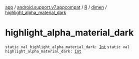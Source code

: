 [app](../../../index.md) / [android.support.v7.appcompat](../../index.md) / [R](../index.md) / [dimen](index.md) / [highlight_alpha_material_dark](.)

# highlight_alpha_material_dark

`static val highlight_alpha_material_dark: `[`Int`](https://kotlinlang.org/api/latest/jvm/stdlib/kotlin/-int/index.html)
`static val highlight_alpha_material_dark: `[`Int`](https://kotlinlang.org/api/latest/jvm/stdlib/kotlin/-int/index.html)